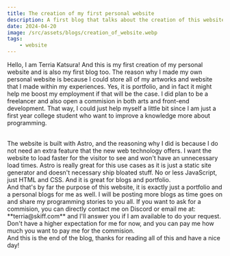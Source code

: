 ```yaml
---
title: The creation of my first personal website
description: A first blog that talks about the creation of this website. It is my first time doing this kind of thing.
date: 2024-04-20
image: /src/assets/blogs/creation_of_website.webp
tags:
    - website
---
```


Hello, I am Terria Katsura! And this is my first creation of my personal website and is also my first blog too.
The reason why I made my own personal website is because I could store all of my artworks and website that I made within my experiences.
Yes, it is portfolio, and in fact it might help me boost my employment if that will be the case. I did plan to be a freelancer and also
open a commision in both arts and front-end development. That way, I could just help myself a little bit since I am just a first year college student
who want to improve a knowledge more about programming.

<br/>
The website is built with Astro, and the reasoning why I did is because I do not need an extra feature that the new web technology offers.
I want the website to load faster for the visitor to see and won't have an unnecessary load times. Astro is really great for this use cases as
it is just a static site generator and doesn't necessary ship bloated stuff. No or less JavaScript, just HTML and CSS. And it is great for blogs
and portfolio.

<br/>
And that's by far the purpose of this website, it is exactly just a portfolio and a personal blogs for me as well. I will be posting more blogs as
time goes on and share my programming stories to you all. If you want to ask for a commision, you can directly contact me on Discord or email me at: 
**terria@skiff.com** and I'll answer you if I am available to do your request. Don't have a higher expectation for me for now, and you can pay me how much
you want to pay me for the commision.

<br/>
And this is the end of the blog, thanks for reading all of this and have a nice day!